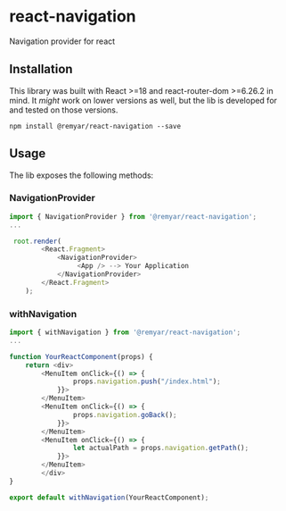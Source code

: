 # react-navigation
Navigation provider for react

## Installation
This library was built with React >=18 and react-router-dom >=6.26.2 in mind. It *might* work on lower versions
as well, but the lib is developed for and tested on those versions.
```
npm install @remyar/react-navigation --save
```

## Usage
The lib exposes the following methods:

### NavigationProvider
```javascript
import { NavigationProvider } from '@remyar/react-navigation';
...

 root.render(
        <React.Fragment>
            <NavigationProvider>
                 <App /> --> Your Application
            </NavigationProvider>
        </React.Fragment>
    );
``` 

### withNavigation
``` javascript
import { withNavigation } from '@remyar/react-navigation';
...

function YourReactComponent(props) {
    return <div>
        <MenuItem onClick={() => {
                props.navigation.push("/index.html");
            }}>
        </MenuItem>
        <MenuItem onClick={() => {
                props.navigation.goBack();
            }}>
        </MenuItem>
        <MenuItem onClick={() => {
                let actualPath = props.navigation.getPath();
            }}>
        </MenuItem>
        </div>
}

export default withNavigation(YourReactComponent);
``` 